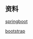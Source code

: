 ## 资料
[springboot](https://spring.io/guides/gs/serving-web-content/)

[bootstrap](https://v3.bootcss.com/components/#navbar)